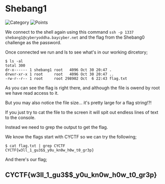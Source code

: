 # Shebang1

![Category](http://img.shields.io/badge/Category-Shebang-orange?style=for-the-badge) ![Points](http://img.shields.io/badge/Points-125-brightgreen?style=for-the-badge)

We connect to the shell again using this command `ssh -p 1337 shebang1@cyberyoddha.baycyber.net` and the flag from the Shebang0 challenge as the password.

Once connected we run and ls to see what's in our working dircetory;

```
$ ls -al
total 300
dr-x------ 1 shebang1 root   4096 Oct 30 20:47 .
drwxr-xr-x 1 root     root   4096 Oct 30 20:47 ..
-rw-r--r-- 1 root     root 298902 Oct  6 22:43 flag.txt
```

As you can see the flag is right there, and although the file is owend by root we have read access to it.

But you may also notice the file size... it's pretty large for a flag string!?!

If you just try to cat the file to the screen it will spit out endless lines of text to the console.

Instead we need to grep the output to get the flag.

We know the flags start with CYCTF so we can try the following;

```
$ cat flag.txt | grep CYCTF
CYCTF{w3ll_1_gu3$$_y0u_kn0w_h0w_t0_gr3p}
```

And there's our flag;

## CYCTF{w3ll_1_gu3$$_y0u_kn0w_h0w_t0_gr3p}
